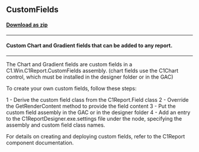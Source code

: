 ## CustomFields
#### [Download as zip](https://minhaskamal.github.io/DownGit/#/home?url=https://github.com/GrapeCity/ComponentOne-WinForms-Samples/tree/master/NetFramework\Reports\C1WebReport\CS\ChartReport\CustomFields)
____
#### Custom Chart and Gradient fields that can be added to any report.
____
The Chart and Gradient fields are custom fields in a C1.Win.C1Report.CustomFields assembly. (chart fields use the C1Chart control, which must be installed in the designer folder or in the GAC) 

To create your own custom fields, follow these steps: 

1 - Derive the custom field class from the C1Report.Field class 2 - Override the GetRenderContent method to provide the field content 3 - Put the custom field assembly in the GAC or in the designer folder 4 - Add an entry to the C1ReportDesigner.exe.settings file under the <customfields> node, specifying the assembly and custom field class names. 

For details on creating and deploying custom fields, refer to the C1Report component documentation. 